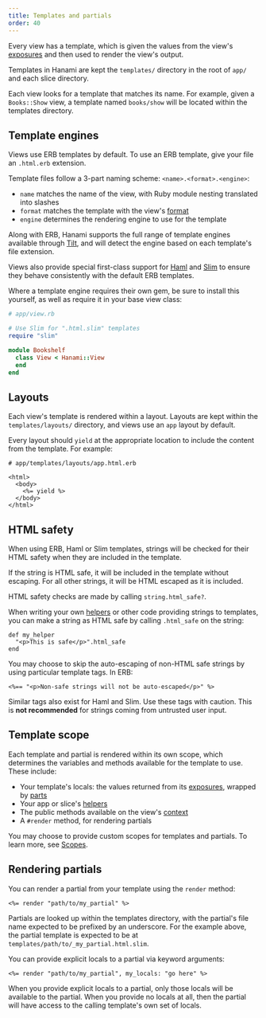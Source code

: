 ```yaml
---
title: Templates and partials
order: 40
---
```


Every view has a template, which is given the values from the view's [exposures](/v2.1/views/input-and-exposures) and then used to render the view's output.

Templates in Hanami are kept the `templates/` directory in the root of `app/` and each slice directory.

Each view looks for a template that matches its name. For example, given a `Books::Show` view, a template named `books/show` will be located within the templates directory.

## Template engines

Views use ERB templates by default. To use an ERB template, give your file an `.html.erb` extension.

Template files follow a 3-part naming scheme: `<name>.<format>.<engine>`:

- `name` matches the name of the view, with Ruby module nesting translated into slashes
- `format` matches the template with the view's [format](/v2.1/views/configuration)
- `engine` determines the rendering engine to use for the template

Along with ERB, Hanami supports the full range of template engines available through [Tilt](https://github.com/jeremyevans/tilt), and will detect the engine based on each template's file extension.

Views also provide special first-class support for [Haml](https://haml.info) and [Slim](https://slim-template.github.io) to ensure they behave consistently with the default ERB templates.

Where a template engine requires their own gem, be sure to install this yourself, as well as require it in your base view class:

```ruby
# app/view.rb

# Use Slim for ".html.slim" templates
require "slim"

module Bookshelf
  class View < Hanami::View
  end
end
```

## Layouts

Each view's template is rendered within a layout. Layouts are kept within the `templates/layouts/` directory, and views use an `app` layout by default.

Every layout should `yield` at the appropriate location to include the content from the template. For example:

```erb
# app/templates/layouts/app.html.erb

<html>
  <body>
    <%= yield %>
  </body>
</html>
```

## HTML safety

When using ERB, Haml or Slim templates, strings will be checked for their HTML safety when they are included in the template.

If the string is HTML safe, it will be included in the template without escaping. For all other strings, it will be HTML escaped as it is included.

HTML safety checks are made by calling `string.html_safe?`.

When writing your own [helpers](/v2.1/views/helpers/) or other code providing strings to templates, you can make a string as HTML safe by calling `.html_safe` on the string:

```
def my_helper
  "<p>This is safe</p>".html_safe
end
```

You may choose to skip the auto-escaping of non-HTML safe strings by using particular template tags. In ERB:

```erb
<%== "<p>Non-safe strings will not be auto-escaped</p>" %>
```

Similar tags also exist for Haml and Slim. Use these tags with caution. This is **not recommended** for strings coming from untrusted user input.

## Template scope

Each template and partial is rendered within its own scope, which determines the variables and methods available for the template to use. These include:

- Your template's locals: the values returned from its [exposures](/v2.1/views/intput-and-exposures/), wrapped by [parts](/v2.1/views/parts/)
- Your app or slice's [helpers](/v2.1/views/helpers/)
- The public methods available on the view's [context](/v2.1/views/context/)
- A `#render` method, for rendering partials

You may choose to provide custom scopes for templates and partials. To learn more, see [Scopes](/v2.1/views/scopes/).

## Rendering partials

You can render a partial from your template using the `render` method:

```erb
<%= render "path/to/my_partial" %>
```

Partials are looked up within the templates directory, with the partial's file name expected to be prefixed by an underscore. For the example above, the partial template is expected to be at `templates/path/to/_my_partial.html.slim`.

You can provide explicit locals to a partial via keyword arguments:

```erb
<%= render "path/to/my_partial", my_locals: "go here" %>
```

When you provide explicit locals to a partial, only those locals will be available to the partial. When you provide no locals at all, then the partial will have access to the calling template's own set of locals.
